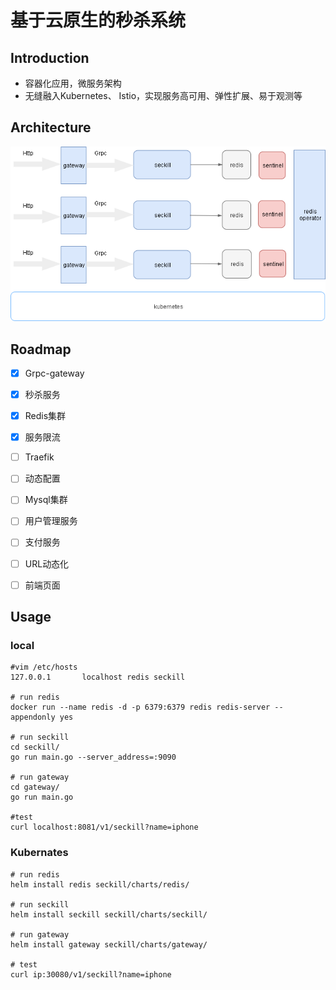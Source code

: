 # 基于云原生的秒杀系统
## Introduction
- 容器化应用，微服务架构
- 无缝融入Kubernetes、 Istio，实现服务高可用、弹性扩展、易于观测等

## Architecture
![overview](https://github.com/WindNotStop/seckill/blob/master/arch.png)

## Roadmap
- [x] Grpc-gateway
- [x] 秒杀服务
- [x] Redis集群
- [x] 服务限流
- [ ] Traefik
- [ ] 动态配置
- [ ] Mysql集群
- [ ] 用户管理服务
- [ ] 支付服务
- [ ] URL动态化
- [ ] 前端页面


## Usage
### local
```
#vim /etc/hosts
127.0.0.1       localhost redis seckill

# run redis
docker run --name redis -d -p 6379:6379 redis redis-server --appendonly yes

# run seckill
cd seckill/
go run main.go --server_address=:9090

# run gateway
cd gateway/
go run main.go

#test
curl localhost:8081/v1/seckill?name=iphone
```
### Kubernates
```
# run redis
helm install redis seckill/charts/redis/

# run seckill
helm install seckill seckill/charts/seckill/

# run gateway
helm install gateway seckill/charts/gateway/

# test
curl ip:30080/v1/seckill?name=iphone
```
